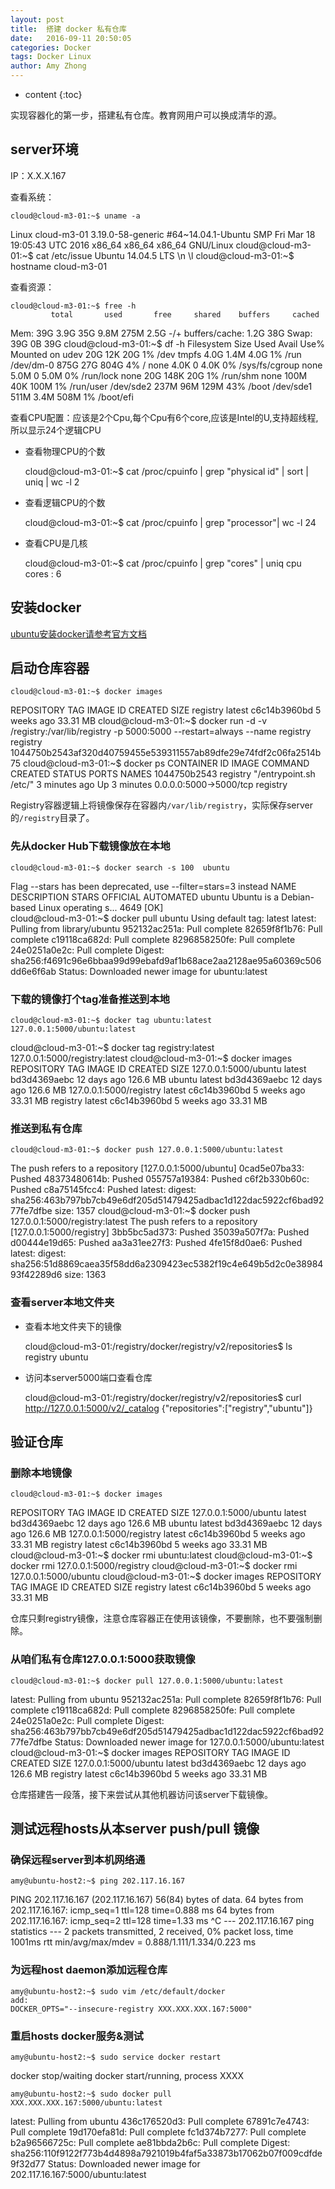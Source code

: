 ```yaml
---
layout: post
title:  搭建 docker 私有仓库
date:   2016-09-11 20:50:05
categories: Docker
tags: Docker Linux
author: Amy Zhong
---
```


* content
{:toc}


实现容器化的第一步，搭建私有仓库。教育网用户可以换成清华的源。





## server环境

IP：X.X.X.167

查看系统：

	cloud@cloud-m3-01:~$ uname -a
Linux cloud-m3-01 3.19.0-58-generic #64~14.04.1-Ubuntu SMP Fri Mar 18 19:05:43 UTC 2016 x86_64 x86_64 x86_64 GNU/Linux
cloud@cloud-m3-01:~$ cat /etc/issue
Ubuntu 14.04.5 LTS \n \l
cloud@cloud-m3-01:~$ hostname
cloud-m3-01

查看资源：

	cloud@cloud-m3-01:~$ free -h
             total       used       free     shared    buffers     cached
Mem:           39G       3.9G        35G       9.8M       275M       2.5G
-/+ buffers/cache:       1.2G        38G
Swap:          39G         0B        39G
cloud@cloud-m3-01:~$ df -h
Filesystem      Size  Used Avail Use% Mounted on
udev             20G   12K   20G   1% /dev
tmpfs           4.0G  1.4M  4.0G   1% /run
/dev/dm-0       875G   27G  804G   4% /
none            4.0K     0  4.0K   0% /sys/fs/cgroup
none            5.0M     0  5.0M   0% /run/lock
none             20G  148K   20G   1% /run/shm
none            100M   40K  100M   1% /run/user
/dev/sde2       237M   96M  129M  43% /boot
/dev/sde1       511M  3.4M  508M   1% /boot/efi

查看CPU配置：应该是2个Cpu,每个Cpu有6个core,应该是Intel的U,支持超线程,所以显示24个逻辑CPU 

* 查看物理CPU的个数

	cloud@cloud-m3-01:~$ cat /proc/cpuinfo | grep "physical id" | sort | uniq | wc -l
2


* 查看逻辑CPU的个数

	cloud@cloud-m3-01:~$ cat /proc/cpuinfo | grep "processor"| wc -l
24


* 查看CPU是几核

	cloud@cloud-m3-01:~$ cat /proc/cpuinfo | grep "cores" | uniq
cpu cores	: 6


## 安装docker

[ubuntu安装docker请参考官方文档](https://docs.docker.com/engine/installation/linux/ubuntulinux/)

## 启动仓库容器

	cloud@cloud-m3-01:~$ docker images
REPOSITORY          TAG                 IMAGE ID            CREATED             SIZE
registry            latest              c6c14b3960bd        5 weeks ago         33.31 MB
cloud@cloud-m3-01:~$ docker run -d -v /registry:/var/lib/registry -p 5000:5000 --restart=always --name registry registry
1044750b2543af320d40759455e539311557ab89dfe29e74fdf2c06fa2514b75
cloud@cloud-m3-01:~$ docker ps
CONTAINER ID        IMAGE               COMMAND                  CREATED             STATUS              PORTS                    NAMES
1044750b2543        registry            "/entrypoint.sh /etc/"   3 minutes ago       Up 3 minutes        0.0.0.0:5000->5000/tcp   registry

Registry容器逻辑上将镜像保存在容器内`/var/lib/registry`，实际保存server的`/registry`目录了。


### 先从docker Hub下载镜像放在本地

	cloud@cloud-m3-01:~$ docker search -s 100  ubuntu
Flag --stars has been deprecated, use --filter=stars=3 instead
NAME      DESCRIPTION                                     STARS     OFFICIAL   AUTOMATED
ubuntu    Ubuntu is a Debian-based Linux operating s...   4649      [OK]       
cloud@cloud-m3-01:~$ docker pull ubuntu
Using default tag: latest
latest: Pulling from library/ubuntu
952132ac251a: Pull complete 
82659f8f1b76: Pull complete 
c19118ca682d: Pull complete 
8296858250fe: Pull complete 
24e0251a0e2c: Pull complete 
Digest: sha256:f4691c96e6bbaa99d99ebafd9af1b68ace2aa2128ae95a60369c506dd6e6f6ab
Status: Downloaded newer image for ubuntu:latest

### 下载的镜像打个tag准备推送到本地

	cloud@cloud-m3-01:~$ docker tag ubuntu:latest 127.0.0.1:5000/ubuntu:latest
cloud@cloud-m3-01:~$ docker tag registry:latest 127.0.0.1:5000/registry:latest
cloud@cloud-m3-01:~$ docker images
REPOSITORY                TAG                 IMAGE ID            CREATED             SIZE
127.0.0.1:5000/ubuntu     latest              bd3d4369aebc        12 days ago         126.6 MB
ubuntu                    latest              bd3d4369aebc        12 days ago         126.6 MB
127.0.0.1:5000/registry   latest              c6c14b3960bd        5 weeks ago         33.31 MB
registry                  latest              c6c14b3960bd        5 weeks ago         33.31 MB


### 推送到私有仓库

	cloud@cloud-m3-01:~$ docker push 127.0.0.1:5000/ubuntu:latest
The push refers to a repository [127.0.0.1:5000/ubuntu]
0cad5e07ba33: Pushed 
48373480614b: Pushed 
055757a19384: Pushed 
c6f2b330b60c: Pushed 
c8a75145fcc4: Pushed 
latest: digest: sha256:463b797bb7cb49e6df205d51479425adbac1d122dac5922cf6bad9277fe7dfbe size: 1357
cloud@cloud-m3-01:~$ docker push 127.0.0.1:5000/registry:latest
The push refers to a repository [127.0.0.1:5000/registry]
3bb5bc5ad373: Pushed 
35039a507f7a: Pushed 
d00444e19d65: Pushed 
aa3a31ee27f3: Pushed 
4fe15f8d0ae6: Pushed 
latest: digest: sha256:51d8869caea35f58dd6a2309423ec5382f19c4e649b5d2c0e3898493f42289d6 size: 1363


### 查看server本地文件夹

* 查看本地文件夹下的镜像

	cloud@cloud-m3-01:/registry/docker/registry/v2/repositories$ ls
registry  ubuntu


* 访问本server5000端口查看仓库

	cloud@cloud-m3-01:/registry/docker/registry/v2/repositories$ curl http://127.0.0.1:5000/v2/_catalog
{"repositories":["registry","ubuntu"]}


## 验证仓库

### 删除本地镜像

	cloud@cloud-m3-01:~$ docker images
REPOSITORY                TAG                 IMAGE ID            CREATED             SIZE
127.0.0.1:5000/ubuntu     latest              bd3d4369aebc        12 days ago         126.6 MB
ubuntu                    latest              bd3d4369aebc        12 days ago         126.6 MB
127.0.0.1:5000/registry   latest              c6c14b3960bd        5 weeks ago         33.31 MB
registry                  latest              c6c14b3960bd        5 weeks ago         33.31 MB
cloud@cloud-m3-01:~$ docker rmi ubuntu:latest
cloud@cloud-m3-01:~$ docker rmi 127.0.0.1:5000/registry
cloud@cloud-m3-01:~$ docker rmi 127.0.0.1:5000/ubuntu
cloud@cloud-m3-01:~$ docker images
REPOSITORY          TAG                 IMAGE ID            CREATED             SIZE
registry            latest              c6c14b3960bd        5 weeks ago         33.31 MB

仓库只剩registry镜像，注意仓库容器正在使用该镜像，不要删除，也不要强制删除。


### 从咱们私有仓库127.0.0.1:5000获取镜像

	cloud@cloud-m3-01:~$ docker pull 127.0.0.1:5000/ubuntu:latest
latest: Pulling from ubuntu
952132ac251a: Pull complete 
82659f8f1b76: Pull complete 
c19118ca682d: Pull complete 
8296858250fe: Pull complete 
24e0251a0e2c: Pull complete 
Digest: sha256:463b797bb7cb49e6df205d51479425adbac1d122dac5922cf6bad9277fe7dfbe
Status: Downloaded newer image for 127.0.0.1:5000/ubuntu:latest
cloud@cloud-m3-01:~$ docker images
REPOSITORY              TAG                 IMAGE ID            CREATED             SIZE
127.0.0.1:5000/ubuntu   latest              bd3d4369aebc        12 days ago         126.6 MB
registry                latest              c6c14b3960bd        5 weeks ago         33.31 MB

仓库搭建告一段落，接下来尝试从其他机器访问该server下载镜像。

## 测试远程hosts从本server push/pull 镜像

### 确保远程server到本机网络通

	amy@ubuntu-host2:~$ ping 202.117.16.167
PING 202.117.16.167 (202.117.16.167) 56(84) bytes of data.
64 bytes from 202.117.16.167: icmp_seq=1 ttl=128 time=0.888 ms
64 bytes from 202.117.16.167: icmp_seq=2 ttl=128 time=1.33 ms
^C
--- 202.117.16.167 ping statistics ---
2 packets transmitted, 2 received, 0% packet loss, time 1001ms
rtt min/avg/max/mdev = 0.888/1.111/1.334/0.223 ms


### 为远程host daemon添加远程仓库

	amy@ubuntu-host2:~$ sudo vim /etc/default/docker
	add:
	DOCKER_OPTS="--insecure-registry XXX.XXX.XXX.167:5000"


### 重启hosts docker服务&测试

	amy@ubuntu-host2:~$ sudo service docker restart
docker stop/waiting
docker start/running, process XXXX

	amy@ubuntu-host2:~$ sudo docker pull XXX.XXX.XXX.167:5000/ubuntu:latest
latest: Pulling from ubuntu
436c176520d3: Pull complete 
67891c7e4743: Pull complete 
19d170efa81d: Pull complete 
fc1d374b7277: Pull complete 
b2a96566725c: Pull complete 
ae81bbda2b6c: Pull complete 
Digest: sha256:110f9122f773b4d4898a7921019b4faf5a33873b17062b07f009cdfde9f32d77
Status: Downloaded newer image for 202.117.16.167:5000/ubuntu:latest
